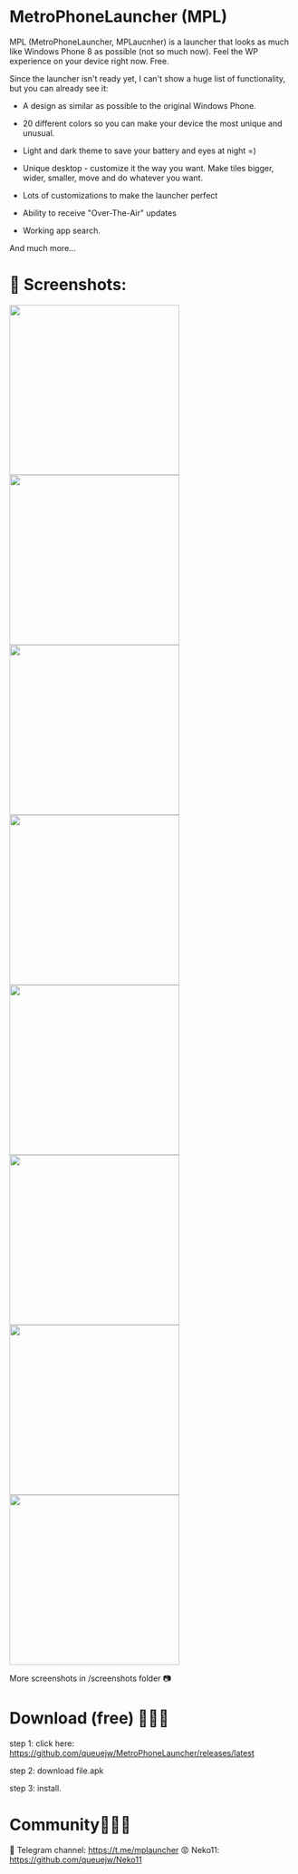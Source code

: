 # MetroPhoneLauncher (MPL)

MPL (MetroPhoneLauncher, MPLaucnher) is a launcher that looks as much like Windows Phone 8 as possible (not so much now). Feel the WP experience on your device right now. Free.

Since the launcher isn't ready yet, I can't show a huge list of functionality, but you can already see it:

- A design as similar as possible to the original Windows Phone.

- 20 different colors so you can make your device the most unique and unusual.

- Light and dark theme to save your battery and eyes at night =)

- Unique desktop - customize it the way you want. Make tiles bigger, wider, smaller, move and do whatever you want.

- Lots of customizations to make the launcher perfect

- Ability to receive "Over-The-Air" updates

- Working app search.

And much more... 

# 📸 Screenshots:

<img src='/screenshots/vb.png' width='300'> <img src='/screenshots/mjm.png' width='300'> <img src='/screenshots/pm.png' width='300'> <img src='/screenshots/hgh.png' width='300'> <img src='/screenshots/pm.png' width='300'> <img src='/screenshots/mm.png' width='300'> <img src='/screenshots/zz.png' width='300'>  <img src='/screenshots/ww.png' width='300'>

More screenshots in /screenshots folder 📷

# Download (free) 💙💜💚

step 1: click here: https://github.com/queuejw/MetroPhoneLauncher/releases/latest

step 2: download file.apk

step 3: install.

#  Community🤬😡😠

🎃 Telegram channel: https://t.me/mplauncher
😡 Neko11: https://github.com/queuejw/Neko11
